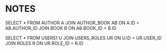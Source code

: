 # NOTES

SELECT * FROM  AUTHOR A JOIN AUTHOR_BOOK AB ON A.ID = AB.AUTHOR_ID JOIN BOOK B ON AB.BOOK_ID = B.ID


SELECT * FROM  USERS1 U JOIN USERS_ROLES UR ON U.ID = UR.USER_ID JOIN ROLES R ON UR.ROLE_ID = R.ID

